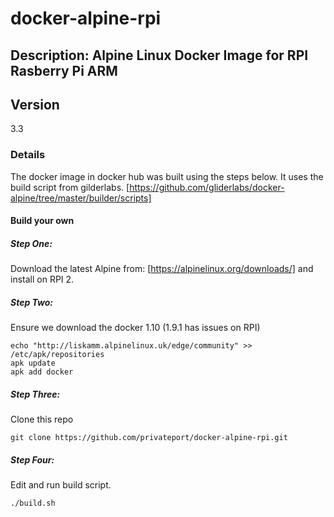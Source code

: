 # docker-alpine-rpi
## Description: Alpine Linux Docker Image for RPI Rasberry Pi ARM
## Version
3.3
### Details
The docker image in docker hub was built using the steps below.  It uses the build script from gilderlabs.  [https://github.com/gliderlabs/docker-alpine/tree/master/builder/scripts]
#### Build your own
##### Step One:
Download the latest Alpine from: [https://alpinelinux.org/downloads/] and install on RPI 2.
##### Step Two:
Ensure we download the docker 1.10 (1.9.1 has issues on RPI)
```
echo "http://liskamm.alpinelinux.uk/edge/community" >> /etc/apk/repositories
apk update
apk add docker
```
##### Step Three:
Clone this repo
```
git clone https://github.com/privateport/docker-alpine-rpi.git
```

##### Step Four:
Edit and run build script.
```
./build.sh
```
